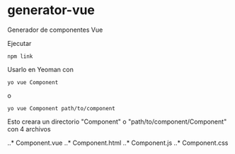 # generator-vue
Generador de componentes Vue


Ejecutar

<code>npm link</code>

Usarlo en Yeoman con

<code>yo vue Component</code>

o

<code>yo vue Component path/to/component</code>


Esto creara un directorio "Component" o "path/to/component/Component" con 4 archivos

..* Component.vue
..* Component.html
..* Component.js
..* Component.css
